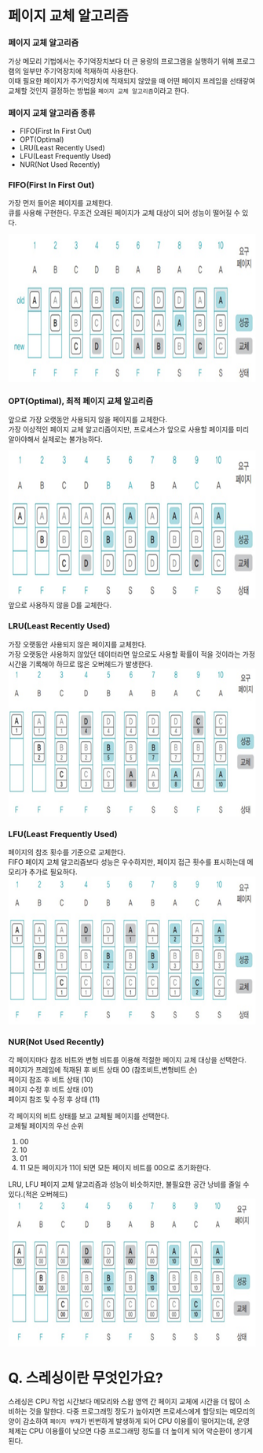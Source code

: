 # 페이지 교체 알고리즘
### 페이지 교체 알고리즘
가상 메모리 기법에서는 주기억장치보다 더 큰 용량의 프로그램을 실행하기 위해 프로그램의 일부만 주기억장치에 적재하여 사용한다. <br>
이때 필요한 페이지가 주기억장치에 적재되지 않았을 때 어떤 페이지 프레임을 선태갛여 교체할 것인지 결정하는 방법을 `페이지 교체 알고리즘`이라고 한다.

### 페이지 교체 알고리즘 종류
- FIFO(First In First Out)
- OPT(Optimal)
- LRU(Least Recently Used)
- LFU(Least Frequently Used)
- NUR(Not Used Recently)


### FIFO(First In First Out)
가장 먼저 들어온 페이지를 교체한다. <br>
큐를 사용해 구현한다.
무조건 오래된 페이지가 교체 대상이 되어 성능이 떨어질 수 있다.

<img src="./FIFO.png" width="600" height="300"/> <br>

### OPT(Optimal), 최적 페이지 교체 알고리즘
앞으로 가장 오랫동안 사용되지 않을 페이지를 교체한다. <br>
가장 이상적인 페이지 교체 알고리즘이지만, 프로세스가 앞으로 사용할 페이지를 미리 알아야해서 실제로는 불가능하다. <br>

<img src="./OPT.png" width="600" height="300"/> <br>
앞으로 사용하지 않을 D를 교체한다.

### LRU(Least Recently Used)
가장 오랫동안 사용되지 않은 페이지를 교체한다. <br>
가장 오랫동안 사용하지 않았던 데이터라면 앞으로도 사용할 확률이 적을 것이라는 가정 <br>
시간을 기록해야 하므로 많은 오버헤드가 발생한다.
<img src="./LRU.png" width="600" height="300"/> <br>

### LFU(Least Frequently Used)
페이지의 참조 횟수를 기준으로 교체한다. <br>
FIFO 페이지 교체 알고리즘보다 성능은 우수하지만, 페이지 접근 횟수를 표시하는데 메모리가 추가로 필요하다.
<img src="./LFU.png" width="600" height="300"/> <br>

### NUR(Not Used Recently)
각 페이지마다 참조 비트와 변형 비트를 이용해 적절한 페이지 교체 대상을 선택한다. <br>
페이지가 프레임에 적재된 후 비트 상태 00 (참조비트,변형비트 순)<br>
페이지 참조 후 비트 상태 (10)<br>
페이지 수정 후 비트 상태 (01)<br>
페이지 참조 및 수정 후 상태 (11)<br>

각 페이지의 비트 상태를 보고 교체될 페이지를 선택한다.<br>
교체될 페이지의 우선 순위
1. 00
2. 10
3. 01
4. 11
모든 페이지가 11이 되면 모든 페이지 비트를 00으로 초기화한다.

LRU, LFU 페이지 교체 알고리즘과 성능이 비슷하지만, 불필요한 공간 낭비를 줄일 수 있다.(적은 오버헤드)
<img src="./NUR.png" width="600" height="300"/> <br>

# Q. 스레싱이란 무엇인가요?
스레싱은 CPU 작업 시간보다 메모리와 스왑 영역 간 페이지 교체에 시간을 더 많이 소비하는 것을 말한다.
다중 프로그래밍 정도가 높아지면 프로세스에게 할당되는 메모리의 양이 감소하여 `페이지 부재`가 빈번하게 발생하게 되어 CPU 이용률이 떨어지는데, 운영체제는 CPU 이용률이 낮으면 다중 프로그래밍 정도를 더 높이게 되어 악순환이 생기게 된다.<br>